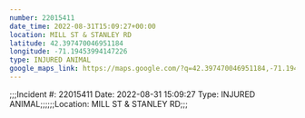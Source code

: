 ```yaml
---
number: 22015411
date_time: 2022-08-31T15:09:27+00:00
location: MILL ST & STANLEY RD
latitude: 42.397470046951184
longitude: -71.19453994147226
type: INJURED ANIMAL
google_maps_link: https://maps.google.com/?q=42.397470046951184,-71.19453994147226
---
```


;;;Incident #: 22015411  Date: 2022-08-31 15:09:27   Type: INJURED ANIMAL;;;;;;Location: MILL ST & STANLEY RD;;;
